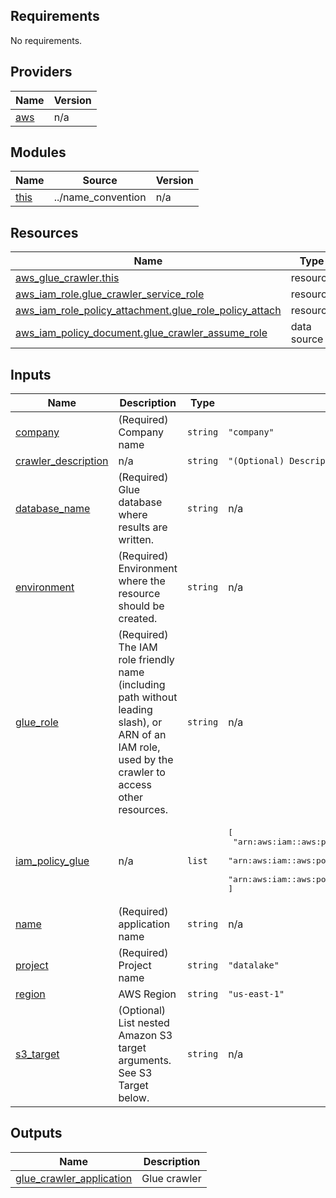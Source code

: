 ## Requirements

No requirements.

## Providers

| Name | Version |
|------|---------|
| <a name="provider_aws"></a> [aws](#provider\_aws) | n/a |

## Modules

| Name | Source | Version |
|------|--------|---------|
| <a name="module_this"></a> [this](#module\_this) | ../name_convention | n/a |

## Resources

| Name | Type |
|------|------|
| [aws_glue_crawler.this](https://registry.terraform.io/providers/hashicorp/aws/latest/docs/resources/glue_crawler) | resource |
| [aws_iam_role.glue_crawler_service_role](https://registry.terraform.io/providers/hashicorp/aws/latest/docs/resources/iam_role) | resource |
| [aws_iam_role_policy_attachment.glue_role_policy_attach](https://registry.terraform.io/providers/hashicorp/aws/latest/docs/resources/iam_role_policy_attachment) | resource |
| [aws_iam_policy_document.glue_crawler_assume_role](https://registry.terraform.io/providers/hashicorp/aws/latest/docs/data-sources/iam_policy_document) | data source |

## Inputs

| Name | Description | Type | Default | Required |
|------|-------------|------|---------|:--------:|
| <a name="input_company"></a> [company](#input\_company) | (Required) Company name | `string` | `"company"` | no |
| <a name="input_crawler_description"></a> [crawler\_description](#input\_crawler\_description) | n/a | `string` | `"(Optional) Description of the crawler."` | no |
| <a name="input_database_name"></a> [database\_name](#input\_database\_name) | (Required) Glue database where results are written. | `string` | n/a | yes |
| <a name="input_environment"></a> [environment](#input\_environment) | (Required) Environment where the resource should be created. | `string` | n/a | yes |
| <a name="input_glue_role"></a> [glue\_role](#input\_glue\_role) | (Required) The IAM role friendly name (including path without leading slash), or ARN of an IAM role, used by the crawler to access other resources. | `string` | n/a | yes |
| <a name="input_iam_policy_glue"></a> [iam\_policy\_glue](#input\_iam\_policy\_glue) | n/a | `list` | <pre>[<br>  "arn:aws:iam::aws:policy/AmazonS3FullAccess",<br>  "arn:aws:iam::aws:policy/service-role/AWSGlueServiceRole",<br>  "arn:aws:iam::aws:policy/AmazonEC2FullAccess"<br>]</pre> | no |
| <a name="input_name"></a> [name](#input\_name) | (Required) application name | `string` | n/a | yes |
| <a name="input_project"></a> [project](#input\_project) | (Required) Project name | `string` | `"datalake"` | no |
| <a name="input_region"></a> [region](#input\_region) | AWS Region | `string` | `"us-east-1"` | no |
| <a name="input_s3_target"></a> [s3\_target](#input\_s3\_target) | (Optional) List nested Amazon S3 target arguments. See S3 Target below. | `string` | n/a | yes |

## Outputs

| Name | Description |
|------|-------------|
| <a name="output_glue_crawler_application"></a> [glue\_crawler\_application](#output\_glue\_crawler\_application) | Glue crawler |
